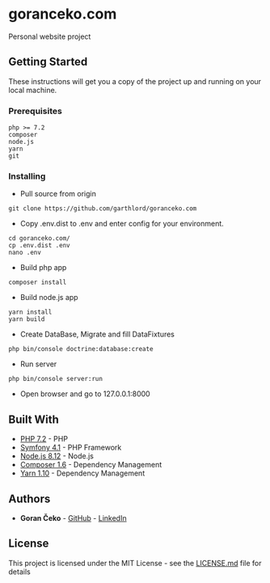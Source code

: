 # goranceko.com

Personal website project

## Getting Started

These instructions will get you a copy of the project up and running on your local machine.

### Prerequisites

```
php >= 7.2
composer
node.js
yarn
git
```

### Installing

* Pull source from origin
```
git clone https://github.com/garthlord/goranceko.com
```

* Copy .env.dist to .env and enter config for your environment.
```
cd goranceko.com/
cp .env.dist .env
nano .env
```

* Build php app
```
composer install
```

* Build node.js app
```
yarn install
yarn build
```

* Create DataBase, Migrate and fill DataFixtures
```
php bin/console doctrine:database:create
```

* Run server
```
php bin/console server:run
```

* Open browser and go to 127.0.0.1:8000

## Built With

* [PHP 7.2](http://php.net/) - PHP
* [Symfony 4.1](https://symfony.com/) - PHP Framework
* [Node.js 8.12](https://nodejs.org/) - Node.js
* [Composer 1.6](https://getcomposer.org/) - Dependency Management
* [Yarn 1.10](https://yarnpkg.com/) - Dependency Management

## Authors

* **Goran Čeko** - [GitHub](https://github.com/garthlord) - [LinkedIn](https://www.linkedin.com/in/goranceko11/)

## License

This project is licensed under the MIT License - see the [LICENSE.md](LICENSE.md) file for details

